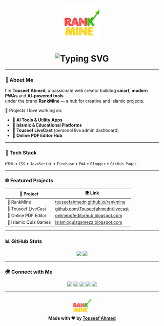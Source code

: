 <!-- 🌟 Animated RankMine Profile README -->
<p align="center">
  <img src="https://github.com/Touseefahmedn/rankmine/raw/main/logo.png" alt="RankMine Logo" width="120">
</p>

<h1 align="center">
  <img src="https://readme-typing-svg.herokuapp.com?font=Inter&size=28&duration=4000&pause=1000&color=2B6FFF&center=true&vCenter=true&width=600&lines=👋+Hi,+I'm+Touseef+Ahmed;🚀+Building+Modern+Web+Apps;💡+Creator+of+RankMine;🌙+Islamic+Projects+%26+AI+Tools+Developer" alt="Typing SVG" />
</h1>

---

### 💼 About Me
I'm **Touseef Ahmed**, a passionate web creator building **smart, modern PWAs** and **AI-powered tools**  
under the brand **RankMine** — a hub for creative and Islamic projects.  

🌟 Projects I love working on:
- 🧠 **AI Tools & Utility Apps**  
- 🌙 **Islamic & Educational Platforms**  
- 🎥 **Touseef LiveCast** (personal live admin dashboard)  
- 🧾 **Online PDF Editor Hub**

---

### 🧰 Tech Stack
`HTML` • `CSS` • `JavaScript` • `Firebase` • `PWA` • `Blogger` • `GitHub Pages`

---

### 🌐 Featured Projects
| 🌟 Project | 🌍 Link |
|-------------|----------|
| 🧠 RankMine | [touseefahmedn.github.io/rankmine](https://touseefahmedn.github.io/rankmine) |
| 🎥 Touseef LiveCast | [github.com/Touseefahmedn/livecast](https://github.com/Touseefahmedn/livecast) |
| 🧾 Online PDF Editor | [onlinepdfeditorhub.blogspot.com](https://onlinepdfeditorhub.blogspot.com/) |
| 📖 Islamic Quiz Games | [islamicquizgamezz.blogspot.com](https://islamicquizgamezz.blogspot.com/) |

---

### 📊 GitHub Stats
<p align="center">
  <img src="https://github-readme-stats.vercel.app/api?username=Touseefahmedn&show_icons=true&theme=tokyonight&hide_border=true&border_radius=12" height="150">
 <img src="https://streak-stats.demolab.com?user=Touseefahmedn&theme=tokyonight&hide_border=true&border_radius=12" height="150">
</p>

---

### 🌍 Connect with Me
<p align="center">
  <a href="https://www.youtube.com/@touseefahmedn"><img src="https://img.shields.io/badge/YouTube-FF0000?style=for-the-badge&logo=youtube&logoColor=white"></a>
  <a href="https://x.com/TouseefAhmed_n"><img src="https://img.shields.io/badge/X_(Twitter)-000000?style=for-the-badge&logo=x&logoColor=white"></a>
  <a href="https://www.instagram.com/touseefahmed.n"><img src="https://img.shields.io/badge/Instagram-E4405F?style=for-the-badge&logo=instagram&logoColor=white"></a>
  <a href="https://github.com/Touseefahmedn"><img src="https://img.shields.io/badge/GitHub-181717?style=for-the-badge&logo=github&logoColor=white"></a>
  <a href="https://rankmine.blogspot.com"><img src="https://img.shields.io/badge/Website-0f4c75?style=for-the-badge&logo=googlechrome&logoColor=white"></a>
</p>

---

<p align="center">
  <img src="https://raw.githubusercontent.com/Touseefahmedn/rankmine/main/logo.png" width="60"><br>
  <b>Made with ❤️ by <a href="https://github.com/Touseefahmedn">Touseef Ahmed</a></b>
</p>
